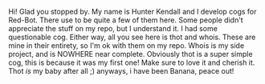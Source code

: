 Hi! Glad you stopped by. My name is Hunter Kendall and I develop cogs for Red-Bot. There use to be quite a few of them here. Some people didn't appreciate the stuff on my repo, but I understand it. I had some questionable cog. Either way, all you see here is thot and whois. These are mine in their entirety, so I'm ok with them on my repo. Whois is my side project, and is NOWHERE near complete. Obviously thot is a super simple cog, this is because it was my first one! Make sure to love it and cherish it. Thot _is_  my baby after all ;) anyways, i have been Banana, peace out!